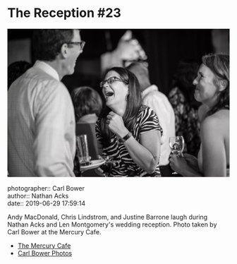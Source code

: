 # The Reception #23

![Andy MacDonald, Chris Lindstrom, and Justine Barrone laugh](assets/2019-06-29-set-3-the-reception-23.webp)

photographer:: Carl Bower  
author:: Nathan Acks  
date:: 2019-06-29 17:59:14

Andy MacDonald, Chris Lindstrom, and Justine Barrone laugh during Nathan Acks and Len Montgomery's wedding reception. Photo taken by Carl Bower at the Mercury Cafe.

* [The Mercury Cafe](http://mercurycafe.com)
* [Carl Bower Photos](https://carlbowerphotos.com)
